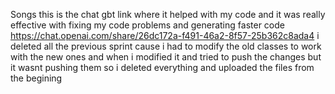  Songs this is the chat gbt link where it helped with my code and it was really effective with fixing my code problems and generating faster code https://chat.openai.com/share/26dc172a-f491-46a2-8f57-25b362c8ada4
i deleted all the previous sprint cause i had to modify the old classes to work with the new ones and when i modified it and tried to push the changes but it wasnt pushing them so i deleted everything and uploaded the files from the begining 
